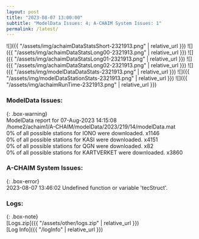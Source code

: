 ```yaml
---
layout: post
title: "2023-08-07 13:00:00"
subtitle: "ModelData Issues: 4; A-CHAIM System Issues: 1"
permalink: /latest/
---
```


![]({{ "/assets/img/achaimDataStatsShort-2321913.png" | relative_url }})
![]({{ "/assets/img/achaimDataStatsLong00-2321913.png" | relative_url }})
![]({{ "/assets/img/achaimDataStatsLong01-2321913.png" | relative_url }})
![]({{ "/assets/img/achaimDataStatsLong02-2321913.png" | relative_url }})
![]({{ "/assets/img/modelDataDataStats-2321913.png" | relative_url }})
![]({{ "/assets/img/modelDataStationStats-2321913.png" | relative_url }})
![]({{ "/assets/img/achaimRunTime-2321913.png" | relative_url }})


### ModelData Issues:  
  
{: .box-warning}  
 ModelData report for 07-Aug-2023 14:15:08   
 /home2/achaim1/A-CHAIM/modelData/2023/219/14/modelData.mat   
 0% of all possible stations for IONO were downloaded. x1146   
 0% of all possible stations for KASI were downloaded. x4151   
 0% of all possible stations for QGN were downloaded. x82   
 0% of all possible stations for KARTVERKET were downloaded. x3860   
  
### A-CHAIM System Issues:  
  
{: .box-error}  
2023-08-07 13:46:02 Undefined function or variable 'tecStruct'.  

### Logs:  
  
{: .box-note}  
[Logs.zip]({{ "/assets/other/logs.zip" | relative_url }})  
[Log Info]({{ "/logInfo" | relative_url }})  
